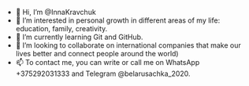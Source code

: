 - 👋 Hi, I’m @InnaKravchuk
- 👀 I’m interested in personal growth in different areas of my life: education, family, creativity.
- 🌱 I’m currently learning Git and GitHub.
- 💞️ I’m looking to collaborate on international companies that make our lives better and connect people around the world)
- 📫 To contact me, you can write or call me on WhatsApp +375292031333 and Telegram @belarusachka_2020.

<!---
InnaKravchuk/InnaKravchuk is a ✨ special ✨ repository because its `README.md` (this file) appears on your GitHub profile.
You can click the Preview link to take a look at your changes.
--->
